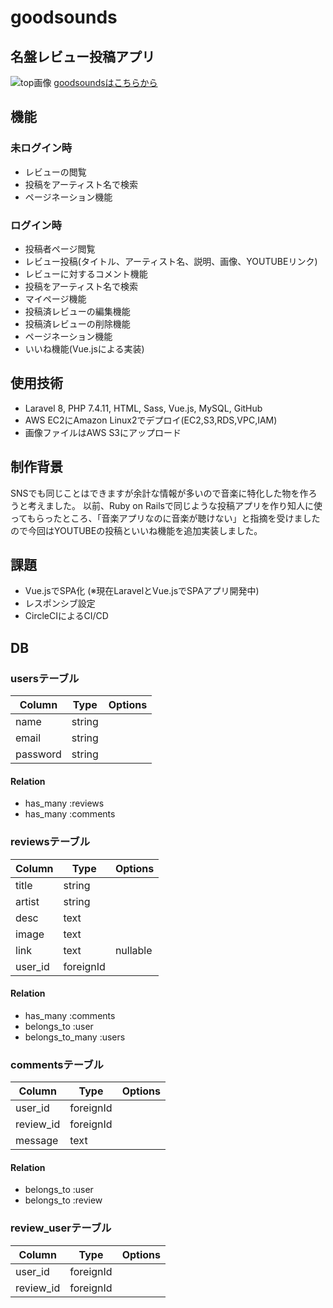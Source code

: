 # goodsounds


## 名盤レビュー投稿アプリ
![top画像](https://user-images.githubusercontent.com/62545741/98650144-d5cf1500-237b-11eb-8648-111533b76f47.png)
[goodsoundsはこちらから](http://13.113.190.125//)


## 機能
### 未ログイン時
- レビューの閲覧
- 投稿をアーティスト名で検索
- ページネーション機能

### ログイン時
- 投稿者ページ閲覧
- レビュー投稿(タイトル、アーティスト名、説明、画像、YOUTUBEリンク)
- レビューに対するコメント機能
- 投稿をアーティスト名で検索
- マイページ機能
- 投稿済レビューの編集機能
- 投稿済レビューの削除機能
- ページネーション機能
- いいね機能(Vue.jsによる実装)

## 使用技術

- Laravel 8, PHP 7.4.11, HTML, Sass, Vue.js, MySQL, GitHub
- AWS EC2にAmazon Linux2でデプロイ(EC2,S3,RDS,VPC,IAM)
- 画像ファイルはAWS S3にアップロード

## 制作背景
SNSでも同じことはできますが余計な情報が多いので音楽に特化した物を作ろうと考えました。
以前、Ruby on Railsで同じような投稿アプリを作り知人に使ってもらったところ、「音楽アプリなのに音楽が聴けない」と指摘を受けましたので今回はYOUTUBEの投稿といいね機能を追加実装しました。

## 課題
- Vue.jsでSPA化 (※現在LaravelとVue.jsでSPAアプリ開発中)
- レスポンシブ設定
- CircleCIによるCI/CD

## DB

### usersテーブル
|Column|Type|Options|
|------|----|-------|
|name|string|  |
|email|string|  |
|password|string|  |
#### Relation
- has_many :reviews
- has_many :comments

### reviewsテーブル
|Column|Type|Options|
|------|----|-------|
|title|string|  |
|artist|string|  |
|desc|text|  |
|image|text|  |
|link|text|nullable|
|user_id|foreignId|  |
#### Relation
- has_many :comments
- belongs_to :user
- belongs_to_many :users

### commentsテーブル
|Column|Type|Options|
|------|----|-------|
|user_id|foreignId|  |
|review_id|foreignId|  |
|message|text|  |
#### Relation
- belongs_to :user
- belongs_to :review

### review_userテーブル
|Column|Type|Options|
|------|----|-------|
|user_id|foreignId|  |
|review_id|foreignId|  |

